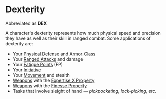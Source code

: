 # Dexterity

Abbreviated as **DEX**

A character's dexterity represents how much physical speed and precision they have as well as their skill in ranged combat. Some applications of dexterity are:

- Your [Physical Defense](../Derived%20Statistics/Physical%20Defense.md) and [Armor Class](../Derived%20Statistics/Armor%20Class.md)
- Your [Ranged Attacks](../../Game%20Procedures/Combat/Ranged%20Attack.md) and damage
- Your [Fatigue Points](../Derived%20Statistics/Fatigue%20Points.md) (FP)
- Your [Initiative](../../Game%20Procedures/Combat/Initiative.md)
- Your [Movement](../../Game%20Procedures/Combat/Movement.md) and stealth
- [Weapons](../../Items%20and%20Gear/Weapons/Weapons.md) with the [Expertise X Property](../../Items%20and%20Gear/Weapon%20Properties/Expertise%20X%20Property.md)
- [Weapons](../../Items%20and%20Gear/Weapons/Weapons.md) with the [Finesse Property](../../Items%20and%20Gear/Weapon%20Properties/Finesse%20Property.md)
- Tasks that involve sleight of hand — *pickpocketing, lock-picking, etc.*
